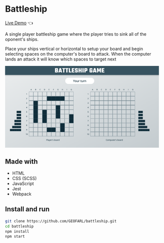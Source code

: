 # Battleship

[Live Demo](https://geofarl.github.io/battleship/) :point_left:

A single player battleship game where the player tries to sink all of the oponent's ships.

Place your ships vertical or horizontal to setup your board and begin selecting spaces on the computer's board to attack. When the computer lands an attack it will know which spaces to target next

![alt text](https://github.com/GEOFARL/battleship/blob/main/src/assets/images/forREADme.png)

## Made with
* HTML
* CSS (SCSS)
* JavaScript
* Jest
* Webpack

## Install and run
```bash
git clone https://github.com/GEOFARL/battleship.git
cd battleship
npm install
npm start
```
